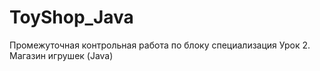 # ToyShop_Java
Промежуточная контрольная работа по блоку специализация Урок 2. Магазин игрушек (Java)
